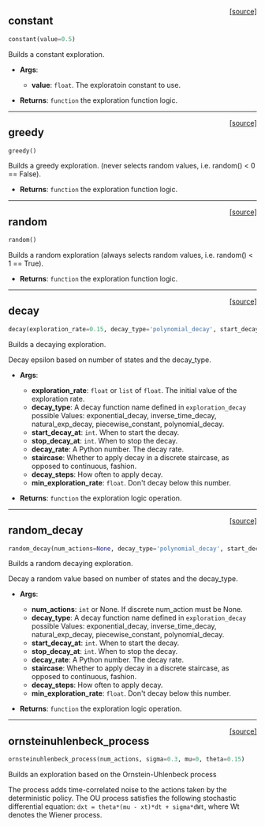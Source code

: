 <span style="float:right;">[[source]](https://github.com/polyaxon/polyaxon/blob/master/polyaxon/rl/explorations.py#L17)</span>

## constant


```python
constant(value=0.5)
```


Builds a constant exploration.

- __Args__:
	- __value__: `float`. The exploratoin constant to use.

- __Returns__:
	`function` the exploration function logic.


----

<span style="float:right;">[[source]](https://github.com/polyaxon/polyaxon/blob/master/polyaxon/rl/explorations.py#L29)</span>

## greedy


```python
greedy()
```


Builds a greedy exploration. (never selects random values, i.e. random() < 0 == False).

- __Returns__:
	`function` the exploration function logic.


----

<span style="float:right;">[[source]](https://github.com/polyaxon/polyaxon/blob/master/polyaxon/rl/explorations.py#L38)</span>

## random


```python
random()
```


Builds a random exploration (always selects random values, i.e. random() < 1 == True).

- __Returns__:
	`function` the exploration function logic.


----

<span style="float:right;">[[source]](https://github.com/polyaxon/polyaxon/blob/master/polyaxon/rl/explorations.py#L99)</span>

## decay


```python
decay(exploration_rate=0.15, decay_type='polynomial_decay', start_decay_at=0, stop_decay_at=1000000000.0, decay_rate=0.0, staircase=False, decay_steps=100000, min_exploration_rate=0)
```


Builds a decaying exploration.

Decay epsilon based on number of states and the decay_type.

- __Args__:
	- __exploration_rate__: `float` or `list` of `float`. The initial value of the exploration rate.
	- __decay_type__: A decay function name defined in `exploration_decay`
	possible Values: exponential_decay, inverse_time_decay, natural_exp_decay,
			 piecewise_constant, polynomial_decay.
	- __start_decay_at__: `int`. When to start the decay.
	- __stop_decay_at__: `int`. When to stop the decay.
	- __decay_rate__: A Python number.  The decay rate.
	- __staircase__: Whether to apply decay in a discrete staircase,
	as opposed to continuous, fashion.
	- __decay_steps__: How often to apply decay.
	- __min_exploration_rate__: `float`. Don't decay below this number.

- __Returns__:
	`function` the exploration logic operation.


----

<span style="float:right;">[[source]](https://github.com/polyaxon/polyaxon/blob/master/polyaxon/rl/explorations.py#L134)</span>

## random_decay


```python
random_decay(num_actions=None, decay_type='polynomial_decay', start_decay_at=0, stop_decay_at=1000000000.0, decay_rate=0.0, staircase=False, decay_steps=10000, min_exploration_rate=0)
```


Builds a random decaying exploration.

Decay a random value based on number of states and the decay_type.

- __Args__:
	- __num_actions__: `int` or None. If discrete num_action must be None.
	- __decay_type__: A decay function name defined in `exploration_decay`
	possible Values: exponential_decay, inverse_time_decay, natural_exp_decay,
			 piecewise_constant, polynomial_decay.
	- __start_decay_at__: `int`. When to start the decay.
	- __stop_decay_at__: `int`. When to stop the decay.
	- __decay_rate__: A Python number.  The decay rate.
	- __staircase__: Whether to apply decay in a discrete staircase,
	as opposed to continuous, fashion.
	- __decay_steps__: How often to apply decay.
	- __min_exploration_rate__: `float`. Don't decay below this number.

- __Returns__:
	`function` the exploration logic operation.


----

<span style="float:right;">[[source]](https://github.com/polyaxon/polyaxon/blob/master/polyaxon/rl/explorations.py#L175)</span>

## ornsteinuhlenbeck_process


```python
ornsteinuhlenbeck_process(num_actions, sigma=0.3, mu=0, theta=0.15)
```


Builds an exploration based on the Ornstein-Uhlenbeck process

The process adds time-correlated noise to the actions taken by the deterministic policy.
The OU process satisfies the following stochastic differential equation:
`dxt = theta*(mu - xt)*dt + sigma*dWt`, where Wt denotes the Wiener process.
